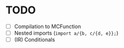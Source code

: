 # TODO

- [ ] Compilation to MCFunction
- [ ] Nested imports (`import a/{b, c/{d, e}};`)
- [ ] (IR) Conditionals
